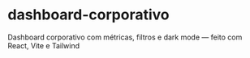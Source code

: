 # dashboard-corporativo
Dashboard corporativo com métricas, filtros e dark mode — feito com React, Vite e Tailwind
